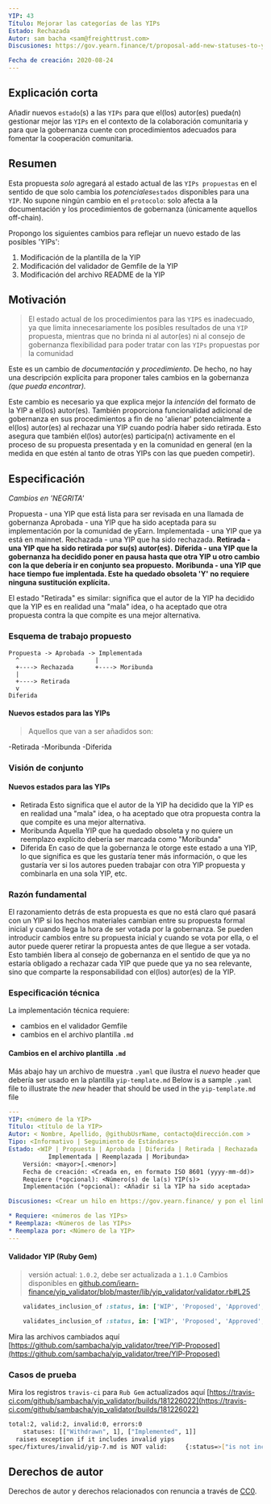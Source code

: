 ```yaml
---
YIP: 43
Título: Mejorar las categorías de las YIPs	
Estado: Rechazada
Autor: sam bacha <sam@freighttrust.com>
Discusiones: https://gov.yearn.finance/t/proposal-add-new-statuses-to-yip-proposals-non-protocol-change/3608

Fecha de creación: 2020-08-24
---
```



## Explicación corta
<!--"If you can't explain it simply, you don't understand it well enough." Simply describe the outcome the proposed changes intends to achieve. This should be non-technical and accessible to a casual community member.-->

Añadir nuevos `estado`(s) a las `YIPs` para que el(los) autor(es) pueda(n) gestionar mejor las `YIPs` en el contexto de la colaboración comunitaria y para que la gobernanza cuente con procedimientos adecuados para fomentar la cooperación comunitaria.

## Resumen
<!--A short (~200 word) description of the proposed change, the abstract should clearly describe the proposed change. This is what *will* be done if the YIP is implemented, not *why* it should be done or *how* it will be done. If the YIP proposes deploying a new contract, write, "we propose to deploy a new contract that will do x".-->

Esta propuesta *solo* agregará al estado actual de las `YIPs propuestas` en el sentido de que solo cambia los _potenciales_`estados` disponibles para una `YIP`. No supone ningún cambio en el `protocolo`: solo afecta a la documentación y los procedimientos de gobernanza (únicamente aquellos off-chain).

Propongo los siguientes cambios para reflejar un nuevo estado de las posibles 'YIPs':

1. Modificación de la plantilla de la YIP
2. Modificación del validador de Gemfile de la YIP
3. Modificación del archivo README de la YIP

## Motivación
<!--This is the problem statement. This is the *why* of the YIP. It should clearly explain *why* the current state of the protocol is inadequate.  It is critical that you explain *why* the change is needed, if the YIP proposes changing how something is calculated, you must address *why* the current calculation is inaccurate or wrong. This is not the place to describe how the YIP will address the issue!-->

 > El estado actual de los procedimientos para las `YIPS` es inadecuado, ya que limita innecesariamente los posibles resultados de una `YIP` propuesta, mientras que no brinda ni al autor(es) ni al consejo de gobernanza flexibilidad para poder tratar con las `YIPs` propuestas por la comunidad

Este es un cambio de *documentación* y *procedimiento*. De hecho, no hay una descripción explícita para proponer tales cambios en la gobernanza *(que pueda encontrar).*

Este cambio es necesario ya que explica mejor la *intención* del formato de la YIP a el(los) autor(es). También proporciona funcionalidad adicional de gobernanza en sus procedimientos a fin de no 'alienar' potencialmente a el(los) autor(es) al rechazar una YIP cuando podría haber sido retirada. Esto asegura que también el(los) autor(es) participa(n) activamente en el proceso de su propuesta presentada y en la comunidad en general (en la medida en que estén al tanto de otras YIPs con las que pueden competir).

## Especificación

*Cambios en 'NEGRITA'*

Propuesta - una YIP que está lista para ser revisada en una llamada de gobernanza
Aprobada - una YIP que ha sido aceptada para su implementación por la comunidad de yEarn.
Implementada - una YIP que ya está en mainnet.
Rechazada - una YIP que ha sido rechazada.
**Retirada - una YIP que ha sido retirada por su(s) autor(es).**
**Diferida - una YIP que la gobernanza ha decidido poner en pausa hasta que otra YIP u otro cambio con la que debería ir en conjunto sea propuesto.**
**Moribunda - una YIP que hace tiempo fue implentada. Este ha quedado obsoleta 'Y' no requiere ninguna sustitución explícita.** 

El estado "Retirada" es similar: significa que el autor de la YIP ha decidido que la YIP es en realidad una "mala" idea, o ha aceptado que otra propuesta contra la que compite es una mejor alternativa.

### Esquema de trabajo propuesto
```
Propuesta -> Aprobada -> Implementada
  ^                     |
  +----> Rechazada      +----> Moribunda 
  |
  +----> Retirada
  v
Diferida
```

#### Nuevos estados para las YIPs

> Aquellos que van a ser añadidos son:

-Retirada
-Moribunda
-Diferida

### Visión de conjunto
<!--This is a high level overview of *how* the YIP will solve the problem. The overview should clearly describe how the new feature will be implemented.-->

#### Nuevos estados para las YIPs

- Retirada
Esto significa que el autor de la YIP ha decidido que la YIP es en realidad una "mala" idea, o ha aceptado que otra propuesta contra la que compite es una mejor alternativa.
- Moribunda
Aquella YIP que ha quedado obsoleta y no quiere un reemplazo explícito debería ser marcada como "Moribunda"
- Diferida
En caso de que la gobernanza le otorge este estado a una YIP, lo que significa es que les gustaría tener más información, o que les gustaría ver si los autores pueden trabajar con otra YIP propuesta y combinarla en una sola YIP, etc.

### Razón fundamental

El razonamiento detrás de esta propuesta es que no está claro qué pasará con un YIP si los hechos materiales cambian entre su propuesta formal inicial y cuando llega la hora de ser votada por la gobernanza. Se pueden introducir cambios entre su propuesta inicial y cuando se vota por ella, o el autor puede querer retirar la propuesta antes de que llegue a ser votada. Esto también libera al consejo de gobernanza en el sentido de que ya no estaría obligado a rechazar cada YIP que puede que ya no sea relevante, sino que comparte la responsabilidad con el(los) autor(es) de la YIP.
 

### Especificación técnica
<!--
NOTE: NO PROTOCOL CHANGES ARE PROPOSED 
THE ONLY TECHNICAL CHANGES ARE IN THE RUBY VALIDATION PROCESS FOR YIPS
-->
La implementación técnica requiere:
* cambios en el validador Gemfile
* cambios en el archivo plantilla `.md`

#### Cambios en el archivo plantilla `.md` 

Más abajo hay un archivo de muestra `.yaml` que ilustra el _nuevo_ header que debería ser usado en la plantilla `yip-template.md`
Below is a sample `.yaml` file to illustrate the _new_ header that should be used in the `yip-template.md` file

```yaml
---
YIP: <número de la YIP>
Título: <título de la YIP>
Autor: < Nombre, Apellido, @githubUsrName, contacto@dirección.com >
Tipo: <Informativo | Seguimiento de Estándares>
Estado: <WIP | Propuesta | Aprobada | Diferida | Retirada | Rechazada |
           Implementada | Reemplazada | Moribunda>
    Versión: <mayor>[.<menor>]
    Fecha de creación: <Creada en, en formato ISO 8601 (yyyy-mm-dd)>
    Requiere (*opcional): <Número(s) de la(s) YIP(s)>
    Implementación (*opcional): <Añadir si la YIP ha sido aceptada>

Discusiones: <Crear un hilo en https://gov.yearn.finance/ y pon el link aquí>

* Requiere: <números de las YIPs>
* Reemplaza: <Números de las YIPs>
* Reemplaza por: <Número de la YIP>
---
```

#### Validador YIP (Ruby Gem)

> versión actual: `1.0.2`, debe ser actualizada a `1.1.0`
Cambios disponibles en [github.com/iearn-finance/yip_validator/blob/master/lib/yip_validator/validator.rb#L25](https://github.com/iearn-finance/yip_validator/blob/master/lib/yip_validator/validator.rb#L25)

```ruby
    validates_inclusion_of :status, in: ['WIP', 'Proposed', 'Approved', 'Implemented', 'Rejected']
```
```ruby
    validates_inclusion_of :status, in: ['WIP', 'Proposed', 'Approved', 'Implemented', 'Rejected', 'Withdrawn', 'Deferred', 'Moribund']
```

Mira las archivos cambiados aquí [https://github.com/sambacha/yip_validator/tree/YIP-Proposed](https://github.com/sambacha/yip_validator/tree/YIP-Proposed)

### Casos de prueba

Mira los registros `travis-ci` para `Rub Gem` actualizados aquí [https://travis-ci.com/github/sambacha/yip_validator/builds/181226022](https://travis-ci.com/github/sambacha/yip_validator/builds/181226022)

```bash
total:2, valid:2, invalid:0, errors:0
	statuses: [["Withdrawn", 1], ["Implemented", 1]]
  raises exception if it includes invalid yips
spec/fixtures/invalid/yip-7.md is NOT valid:	 {:status=>["is not included in the list"]}

```

## Derechos de autor
Derechos de autor y derechos relacionados con renuncia a través de [CC0](https://creativecommons.org/publicdomain/zero/1.0/).
